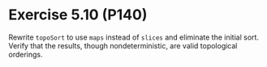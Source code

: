 # Exercise 5.10 (P140)

Rewrite `topoSort` to use `maps` instead of `slices` and eliminate the initial sort.
Verify that the results, though nondeterministic, are valid topological orderings.

